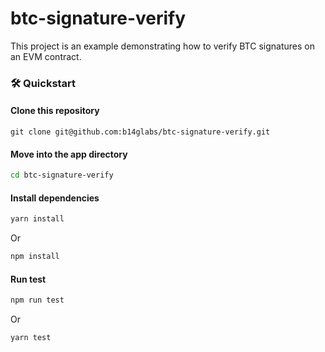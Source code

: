 # btc-signature-verify

This project is an example demonstrating how to verify BTC signatures on an EVM contract.


### 🛠️ Quickstart

#### Clone this repository
```
git clone git@github.com:b14glabs/btc-signature-verify.git
```

#### Move into the app directory

```sh
cd btc-signature-verify
```

#### Install dependencies

```sh
yarn install
```

Or

```sh
npm install
```


#### Run test 
```sh
npm run test
```

Or

```sh
yarn test
```
